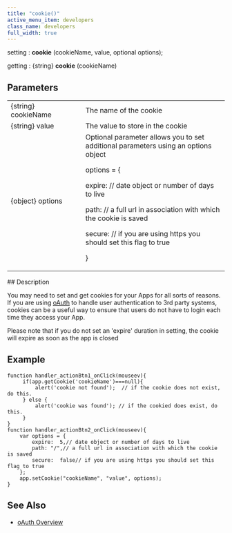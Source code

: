 ```yaml
---
title: "cookie()"
active_menu_item: developers
class_name: developers
full_width: true
---
```



setting : **cookie** (cookieName, value, optional options);

getting : {string} **cookie** (cookieName)

## Parameters

<table>
<tr>
<td width="186">
{string} cookieName

</td>
<td width="27">
</td>
<td width="668">
The name of the cookie

</td>
</tr>
<tr>
<td width="186">
{string} value

</td>
<td width="27">
</td>
<td width="668">
The value to store in the cookie

</td>
</tr>
<tr>
<td width="186">
{object} options

</td>
<td width="27">
</td>
<td width="668">
Optional parameter allows you to set additional parameters using an options object

options = {

expire: // date object or number of days to live

path: // a full url in association with which the cookie is saved

secure: // if you are using https you should set this flag to true

}

</td>
</tr>
</table>
## Description

You may need to set and get cookies for your Apps for all sorts of reasons. If you are using [oAuth](../../client-scripting-overview/scripting-with-javascript/oauth/) to handle user authentication to 3rd party systems, cookies can be a useful way to ensure that users do not have to login each time they access your App.

Please note that if you do not set an 'expire' duration in setting, the cookie will expire as soon as the app is closed

## **Example**

     
    function handler_actionBtn1_onClick(mouseev){
         if(app.getCookie('cookieName')===null){
             alert('cookie not found');  // if the cookie does not exist, do this.
         } else {
             alert('cookie was found'); // if the cookied does exist, do this.
         }
    }
    function handler_actionBtn2_onClick(mouseev){
        var options = {
            expire:  5,// date object or number of days to live 
            path: "/",// a full url in association with which the cookie is saved
            secure:  false// if you are using https you should set this flag to true
        };
        app.setCookie("cookieName", "value", options);
    }
     
   

## See Also

 - [oAuth Overview](../../client-scripting-overview/scripting-with-javascript/oauth/)


